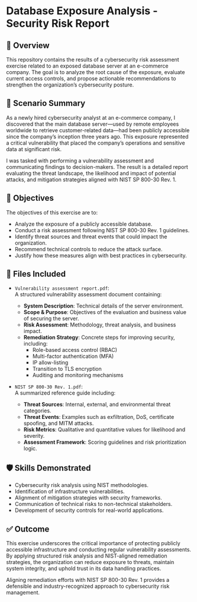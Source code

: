 # Database Exposure Analysis - Security Risk Report

## 📌 Overview

This repository contains the results of a cybersecurity risk assessment exercise related to an exposed database server at an e-commerce company. The goal is to analyze the root cause of the exposure, evaluate current access controls, and propose actionable recommendations to strengthen the organization’s cybersecurity posture.

## 🧩 Scenario Summary

As a newly hired cybersecurity analyst at an e-commerce company, I discovered that the main database server—used by remote employees worldwide to retrieve customer-related data—had been publicly accessible since the company’s inception three years ago. This exposure represented a critical vulnerability that placed the company’s operations and sensitive data at significant risk.

I was tasked with performing a vulnerability assessment and communicating findings to decision-makers. The result is a detailed report evaluating the threat landscape, the likelihood and impact of potential attacks, and mitigation strategies aligned with NIST SP 800-30 Rev. 1.

## 🎯 Objectives

The objectives of this exercise are to:

* Analyze the exposure of a publicly accessible database.
* Conduct a risk assessment following NIST SP 800-30 Rev. 1 guidelines.
* Identify threat sources and threat events that could impact the organization.
* Recommend technical controls to reduce the attack surface.
* Justify how these measures align with best practices in cybersecurity.

## 📁 Files Included

* `Vulnerability assessment report.pdf`:  
  A structured vulnerability assessment document containing:
  - **System Description**: Technical details of the server environment.
  - **Scope & Purpose**: Objectives of the evaluation and business value of securing the server.
  - **Risk Assessment**: Methodology, threat analysis, and business impact.
  - **Remediation Strategy**: Concrete steps for improving security, including:
    - Role-based access control (RBAC)
    - Multi-factor authentication (MFA)
    - IP allow-listing
    - Transition to TLS encryption
    - Auditing and monitoring mechanisms

* `NIST SP 800-30 Rev. 1.pdf`:  
  A summarized reference guide including:
  - **Threat Sources**: Internal, external, and environmental threat categories.
  - **Threat Events**: Examples such as exfiltration, DoS, certificate spoofing, and MITM attacks.
  - **Risk Metrics**: Qualitative and quantitative values for likelihood and severity.
  - **Assessment Framework**: Scoring guidelines and risk prioritization logic.

## 🛡️ Skills Demonstrated

* Cybersecurity risk analysis using NIST methodologies.
* Identification of infrastructure vulnerabilities.
* Alignment of mitigation strategies with security frameworks.
* Communication of technical risks to non-technical stakeholders.
* Development of security controls for real-world applications.

## ✅ Outcome

This exercise underscores the critical importance of protecting publicly accessible infrastructure and conducting regular vulnerability assessments. By applying structured risk analysis and NIST-aligned remediation strategies, the organization can reduce exposure to threats, maintain system integrity, and uphold trust in its data handling practices.

Aligning remediation efforts with NIST SP 800-30 Rev. 1 provides a defensible and industry-recognized approach to cybersecurity risk management.
